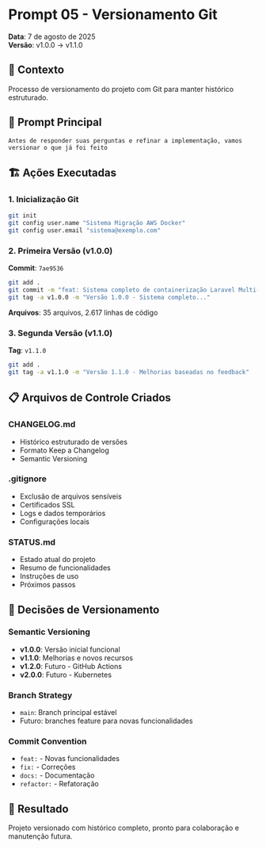 # Prompt 05 - Versionamento Git
**Data**: 7 de agosto de 2025  
**Versão**: v1.0.0 → v1.1.0  

## 🎯 Contexto
Processo de versionamento do projeto com Git para manter histórico estruturado.

## 📝 Prompt Principal
```
Antes de responder suas perguntas e refinar a implementação, vamos versionar o que já foi feito
```

## 🏗️ Ações Executadas

### 1. Inicialização Git
```bash
git init
git config user.name "Sistema Migração AWS Docker"
git config user.email "sistema@exemplo.com"
```

### 2. Primeira Versão (v1.0.0)
**Commit**: `7ae9536`
```bash
git add .
git commit -m "feat: Sistema completo de containerização Laravel Multi-PHP v1.0.0"
git tag -a v1.0.0 -m "Versão 1.0.0 - Sistema completo..."
```

**Arquivos**: 35 arquivos, 2.617 linhas de código

### 3. Segunda Versão (v1.1.0)
**Tag**: `v1.1.0`
```bash
git add .
git tag -a v1.1.0 -m "Versão 1.1.0 - Melhorias baseadas no feedback"
```

## 📋 Arquivos de Controle Criados

### CHANGELOG.md
- Histórico estruturado de versões
- Formato Keep a Changelog
- Semantic Versioning

### .gitignore
- Exclusão de arquivos sensíveis
- Certificados SSL
- Logs e dados temporários
- Configurações locais

### STATUS.md
- Estado atual do projeto
- Resumo de funcionalidades
- Instruções de uso
- Próximos passos

## 🎯 Decisões de Versionamento

### Semantic Versioning
- **v1.0.0**: Versão inicial funcional
- **v1.1.0**: Melhorias e novos recursos
- **v1.2.0**: Futuro - GitHub Actions
- **v2.0.0**: Futuro - Kubernetes

### Branch Strategy
- `main`: Branch principal estável
- Futuro: branches feature para novas funcionalidades

### Commit Convention
- `feat:` - Novas funcionalidades
- `fix:` - Correções
- `docs:` - Documentação
- `refactor:` - Refatoração

## 🔗 Resultado
Projeto versionado com histórico completo, pronto para colaboração e manutenção futura.
